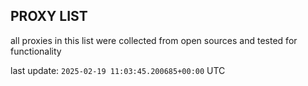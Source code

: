 ## PROXY LIST

all proxies in this list were collected from open sources and tested for functionality

last update: `2025-02-19 11:03:45.200685+00:00` UTC